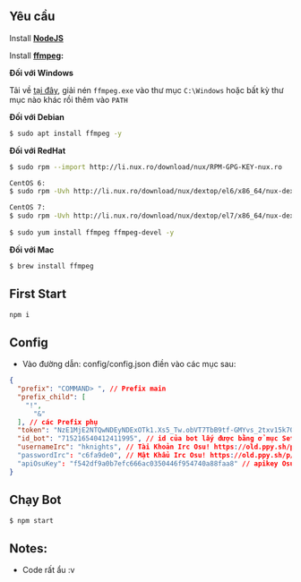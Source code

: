 
## Yêu cầu
 Install **[NodeJS](https://nodejs.org/en/download/)**

 Install **[ffmpeg](https://www.ffmpeg.org/download.html):** 
 
**Đối với Windows** 
    
Tải về [tại đây](https://ffmpeg.zeranoe.com/builds/), giải nén `ffmpeg.exe` vào thư mục `C:\Windows` hoặc bất kỳ thư mục nào khác rồi thêm vào `PATH`
    
**Đối với Debian**
    
```bash
$ sudo apt install ffmpeg -y
```

**Đối với RedHat**

```bash
$ sudo rpm --import http://li.nux.ro/download/nux/RPM-GPG-KEY-nux.ro

CentOS 6: 
$ sudo rpm -Uvh http://li.nux.ro/download/nux/dextop/el6/x86_64/nux-dextop-release-0-2.el6.nux.noarch.rpm

CentOS 7: 
$ sudo rpm -Uvh http://li.nux.ro/download/nux/dextop/el7/x86_64/nux-dextop-release-0-5.el7.nux.noarch.rpm
    
$ sudo yum install ffmpeg ffmpeg-devel -y
```


**Đối với Mac**
```bash
$ brew install ffmpeg
```

## First Start
```bash
npm i
```

## Config
* Vào đường dẫn: config/config.json điền vào các mục sau: 
```json
{
  "prefix": "COMMAND> ", // Prefix main
  "prefix_child": [
    "!",
	  "&"
  ], // các Prefix phụ  
  "token": "NzE1MjE2NTQwNDEyNDExOTk1.Xs5_Tw.obVT7TbB9tf-GMYvs_2txv15k7Q", // Token bot discord có được sao khi tạo bot trên Settings > Bot > TOKEN
  "id_bot": "715216540412411995", // id của bot lấy được bằng ở mục Settings > Generator Information > CLIENT ID
  "usernameIrc": "hknights", // Tài Khoản Irc Osu! https://old.ppy.sh/p/irc
  "passwordIrc": "c6fa9de0", // Mật Khẩu Irc Osu! https://old.ppy.sh/p/irc
  "apiOsuKey": "f542df9a0b7efc666ac0350446f954740a88faa8" // apikey Osu! https://osu.ppy.sh/p/api
}

```

## Chạy Bot 
```bash
$ npm start
```
## Notes: 
  * Code rất ẩu :v   
